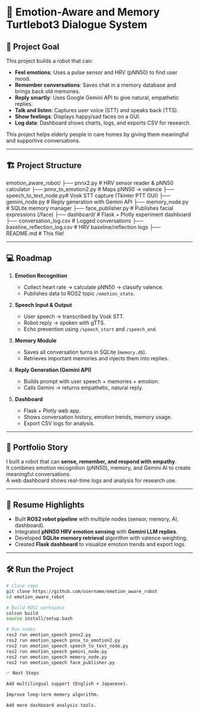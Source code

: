 # 🤖 Emotion-Aware and Memory Turtlebot3 Dialogue System

## 🚀 Project Goal
This project builds a robot that can:
- **Feel emotions**: Uses a pulse sensor and HRV (pNN50) to find user mood.  
- **Remember conversations**: Saves chat in a memory database and brings back old memories.  
- **Reply smartly**: Uses Google Gemini API to give natural, empathetic replies.  
- **Talk and listen**: Captures user voice (STT) and speaks back (TTS).  
- **Show feelings**: Displays happy/sad faces on a GUI.  
- **Log data**: Dashboard shows charts, logs, and exports CSV for research.  

This project helps elderly people in care homes by giving them meaningful and supportive conversations.  

---

## 🏗️ Project Structure
emotion_aware_robot/
├── pnnx2.py              # HRV sensor reader & pNN50 calculator
├── pnnx_to_emotion2.py   # Maps pNN50 → valence
├── speech_to_text_node.py# Vosk STT capture (Tkinter PTT GUI)
├── gemini_node.py        # Reply generation with Gemini API
├── memory_node.py        # SQLite memory manager
├── face_publisher.py     # Publishes facial expressions (/face)
├── dashboard/            # Flask + Plotly experiment dashboard
├── conversation_log.csv  # Logged conversations
├── baseline_reflection_log.csv # HRV baseline/reflection logs
├── README.md             # This file!

---

## 💻 Roadmap
1. **Emotion Recognition**  
   - Collect heart rate → calculate pNN50 → classify valence.  
   - Publishes data to ROS2 topic `/emotion_state`.  

2. **Speech Input & Output**  
   - User speech → transcribed by Vosk STT.  
   - Robot reply → spoken with gTTS.  
   - Echo prevention using `/speech_start` and `/speech_end`.  

3. **Memory Module**  
   - Saves all conversation turns in SQLite (`memory.db`).  
   - Retrieves important memories and injects them into replies.  

4. **Reply Generation (Gemini API)**  
   - Builds prompt with user speech + memories + emotion.  
   - Calls Gemini → returns empathetic, natural reply.  

5. **Dashboard**  
   - Flask + Plotly web app.  
   - Shows conversation history, emotion trends, memory usage.  
   - Export CSV logs for analysis.  

---

## 📝 Portfolio Story
I built a robot that can **sense, remember, and respond with empathy**.  
It combines emotion recognition (pNN50), memory, and Gemini AI to create meaningful conversations.  
A web dashboard shows real-time logs and analysis for research use.  

---

## 📄 Resume Highlights
- Built **ROS2 robot pipeline** with multiple nodes (sensor, memory, AI, dashboard).  
- Integrated **pNN50 HRV emotion sensing** with **Gemini LLM replies**.  
- Developed **SQLite memory retrieval** algorithm with valence weighting.  
- Created **Flask dashboard** to visualize emotion trends and export logs.  

---

## 🛠️ Run the Project
```bash
# Clone repo
git clone https://github.com/username/emotion_aware_robot
cd emotion_aware_robot

# Build ROS2 workspace
colcon build
source install/setup.bash

# Run nodes
ros2 run emotion_speech pnnx2.py
ros2 run emotion_speech pnnx_to_emotion2.py
ros2 run emotion_speech speech_to_text_node.py
ros2 run emotion_speech gemini_node.py
ros2 run emotion_speech memory_node.py
ros2 run emotion_speech face_publisher.py

✅ Next Steps

Add multilingual support (English + Japanese).

Improve long-term memory algorithm.

Add more dashboard analysis tools.
